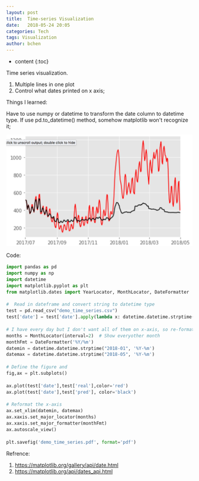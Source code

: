 ```yaml
---
layout: post
title:  Time-series Visualization
date:   2018-05-24 20:05
categories: Tech
tags: Visualization
author: bchen
---
```


* content
{:toc}

Time series visualization.
1. Multiple lines in one plot
2. Control what dates printed on x axis;

Things I learned:

Have to use numpy or datetime to transform the date column to datetime type. If use pd.to_datetime() method, somehow matplotlib won't recognize it;






![Time series vis](/img/time_series_vis.png)


Code:

```python
import pandas as pd
import numpy as np
import datetime
import matplotlib.pyplot as plt
from matplotlib.dates import YearLocator, MonthLocator, DateFormatter

#  Read in dateframe and convert string to datetime type
test = pd.read_csv("demo_time_series.csv")
test['date'] = test['date'].apply(lambda x: datetime.datetime.strptime(x,'%Y-%m-%d'))

# I have every day but I don't want all of them on x-axis, so re-format them
months = MonthLocator(interval=2)  # Show everyother month
monthFmt = DateFormatter('%Y/%m')
datemin = datetime.datetime.strptime("2018-01", '%Y-%m')
datemax = datetime.datetime.strptime("2018-05", '%Y-%m')

# Define the figure and 
fig,ax = plt.subplots()

ax.plot(test['date'],test['real'],color='red')
ax.plot(test['date'],test['pred'], color='black')

# Reformat the x-axis
ax.set_xlim(datemin, datemax)
ax.xaxis.set_major_locator(months)
ax.xaxis.set_major_formatter(monthFmt)
ax.autoscale_view()

plt.savefig('demo_time_series.pdf', format='pdf')
```

Refrence:
1. https://matplotlib.org/gallery/api/date.html
2. https://matplotlib.org/api/dates_api.html
